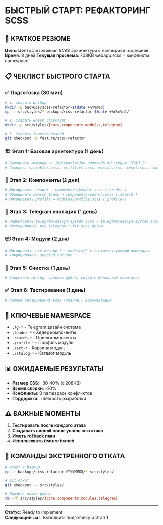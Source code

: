 # БЫСТРЫЙ СТАРТ: РЕФАКТОРИНГ SCSS

## 🚀 КРАТКОЕ РЕЗЮМЕ

**Цель**: Централизованная SCSS архитектура с namespace изоляцией
**Время**: 8 дней
**Текущая проблема**: 208KB webapp.scss + конфликты namespace

## 📋 ЧЕКЛИСТ БЫСТРОГО СТАРТА

### ✅ Подготовка (30 мин)
```bash
# 1. Создать backup
mkdir -p backups/scss-refactor-$(date +%Y%m%d)
cp -r src/styles/* backups/scss-refactor-$(date +%Y%m%d)/

# 2. Создать новую структуру
mkdir -p src/styles/{core,components,modules,telegram}

# 3. Создать feature branch
git checkout -b feature/scss-refactor
```

### 🏗️ Этап 1: Базовая архитектура (1 день)
```bash
# Выполнить команды из implementation-commands.md секция "ЭТАП 1"
# Создать: variables.scss, utilities.scss, mixins.scss, reset.scss, main.scss
```

### 🔧 Этап 2: Компоненты (2 дня)
```bash
# Мигрировать header → components/header.scss (.header-)
# Объединить search файлы → components/search.scss (.search-)
# Мигрировать profile → modules/profile.scss (.profile-)
```

### 📱 Этап 3: Telegram изоляция (1 день)
```bash
# Рефакторить telegram-design-system.scss → telegram/design-system.scss (.tg-)
# Интегрировать все telegram-*-fix.scss файлы
```

### 📦 Этап 4: Модули (2 дня)
```bash
# Мигрировать все webapp-* → modules/* с соответствующими namespace
# Унифицировать spacing систему
```

### 🧹 Этап 5: Очистка (1 день)
```bash
# Запустить линтер, удалить дубли, создать финальный main.scss
```

### ✅ Этап 6: Тестирование (1 день)
```bash
# Полное тестирование всех страниц + документация
```

## 🎯 КЛЮЧЕВЫЕ NAMESPACE

- `.tg-*` - Telegram дизайн система
- `.header-*` - Хедер компоненты  
- `.search-*` - Поиск компоненты
- `.profile-*` - Профиль модуль
- `.cart-*` - Корзина модуль
- `.catalog-*` - Каталог модуль

## 📊 ОЖИДАЕМЫЕ РЕЗУЛЬТАТЫ

- **Размер CSS**: -30-40% (с 208KB)
- **Время сборки**: -20%
- **Конфликты**: 0 namespace конфликтов
- **Поддержка**: +легкость разработки

## ⚠️ ВАЖНЫЕ МОМЕНТЫ

1. **Тестировать после каждого этапа**
2. **Создавать commit после успешного этапа**
3. **Иметь rollback план**
4. **Использовать feature branch**

## 🔄 КОМАНДЫ ЭКСТРЕННОГО ОТКАТА

```bash
# Откат к backup
cp -r backups/scss-refactor-YYYYMMDD/* src/styles/

# Git откат
git checkout -- src/styles/

# Удалить новые файлы
rm -rf src/styles/{core,components,modules,telegram}
```

---

**Статус**: Ready to implement  
**Следующий шаг**: Выполнить подготовку и Этап 1
